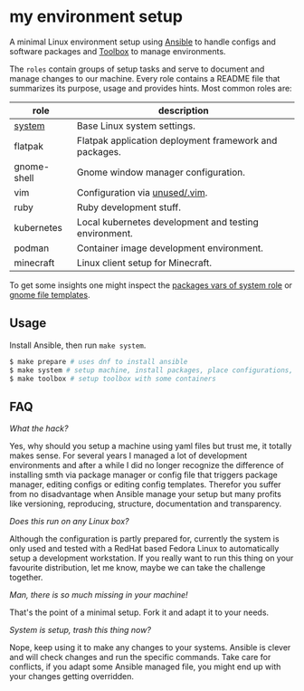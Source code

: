 # my environment setup

A minimal Linux environment setup using [Ansible] to handle configs and
software packages and [Toolbox] to manage environments.

The `roles` contain groups of setup tasks and serve to document and manage
changes to our machine. Every role contains a README file that summarizes
its purpose, usage and provides hints. Most common roles are:

| role                             | description                                                      |
| -------------------------------- | ----------------------------                                     |
| [system](roles/system/README.md) | Base Linux system settings.                                      |
| flatpak                          | Flatpak application deployment framework and packages.           |
| gnome-shell                      | Gnome window manager configuration.                              |
| vim                              | Configuration via [unused/.vim](https://github.com/unused/.vim). |
| ruby                             | Ruby development stuff.                                          |
| kubernetes                       | Local kubernetes development and testing environment.            |
| podman                           | Container image development environment.                         |
| minecraft                        | Linux client setup for Minecraft.                                |

To get some insights one might inspect the [packages vars of system
role](/roles/system/vars/packages-dev-RedHat.yml) or [gnome file
templates](/roles/system/files/gnome/Templates/).

## Usage

Install Ansible, then run `make system`.

```sh
$ make prepare # uses dnf to install ansible
$ make system # setup machine, install packages, place configurations, etc.
$ make toolbox # setup toolbox with some containers
```

## FAQ

*What the hack?*

Yes, why should you setup a machine using yaml files but trust me, it totally
makes sense. For several years I managed a lot of development environments and
after a while I did no longer recognize the difference of installing smth via
package manager or config file that triggers package manager, editing configs
or editing config templates. Therefor you suffer from no disadvantage when
Ansible manage your setup but many profits like versioning, reproducing,
structure, documentation and transparency.

*Does this run on any Linux box?*

Although the configuration is partly prepared for, currently the system is only
used and tested with a RedHat based Fedora Linux to automatically setup a
development workstation. If you really want to run this thing on your favourite
distribution, let me know, maybe we can take the challenge together.

*Man, there is so much missing in your machine!*

That's the point of a minimal setup. Fork it and adapt it to your needs.

*System is setup, trash this thing now?*

Nope, keep using it to make any changes to your systems. Ansible is clever and
will check changes and run the specific commands. Take care for conflicts, if
you adapt some Ansible managed file, you might end up with your changes getting
overridden.

[Ansible]: https://www.ansible...
[Toolbox]: https://docs.fedoraproject.org/en-US/fedora-silverblue/toolbox/
